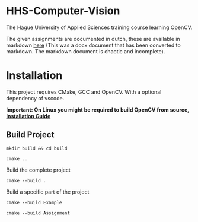 # HHS-Computer-Vision
The Hague University of Applied Sciences training course learning OpenCV.

The given assignments are documented in dutch, these are available in markdown [here](./Practicumhandleiding/1920%20H-NSE-IMVIS%20Practicumhandleiding.md) (This was a docx document that has been converted to markdown. The markdown document is chaotic and incomplete).

# Installation
This project requires CMake, GCC and OpenCV. With a optional dependency of vscode.

**Important: On Linux you might be required to build OpenCV from source, [Installation Guide](https://docs.opencv.org/4.x/d7/d9f/tutorial_linux_install.html)**

## Build Project
```
mkdir build && cd build
```

```
cmake ..
```

Build the complete project
```
cmake --build .
```

Build a specific part of the project
```
cmake --build Example
```
```
cmake --build Assignment
```